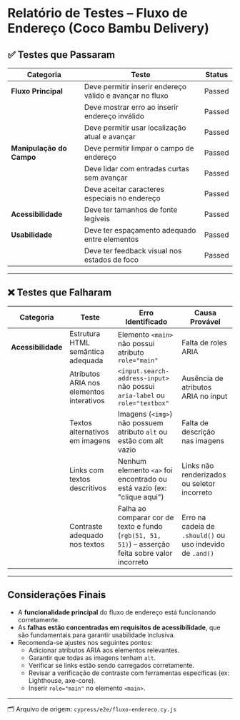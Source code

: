 # Relatório de Testes – Fluxo de Endereço (Coco Bambu Delivery)

## ✅ Testes que Passaram

| Categoria                | Teste                                                                      | Status  |
|--------------------------|-----------------------------------------------------------------------------|---------|
| **Fluxo Principal**      | Deve permitir inserir endereço válido e avançar no fluxo                   | Passed  |
|                          | Deve mostrar erro ao inserir endereço inválido                             | Passed  |
|                          | Deve permitir usar localização atual e avançar                             | Passed  |
| **Manipulação do Campo** | Deve permitir limpar o campo de endereço                                   | Passed  |
|                          | Deve lidar com entradas curtas sem avançar                                 | Passed  |
|                          | Deve aceitar caracteres especiais no endereço                              | Passed  |
| **Acessibilidade**       | Deve ter tamanhos de fonte legíveis                                        | Passed  |
| **Usabilidade**          | Deve ter espaçamento adequado entre elementos                              | Passed  |
|                          | Deve ter feedback visual nos estados de foco                               | Passed  |

---

## ❌ Testes que Falharam

| Categoria         | Teste                                              | Erro Identificado                                                                                      | Causa Provável                          |
|-------------------|----------------------------------------------------|----------------------------------------------------------------------------------------------------------|------------------------------------------|
| **Acessibilidade**| Estrutura HTML semântica adequada                  | Elemento `<main>` não possui atributo `role="main"`                                                     | Falta de roles ARIA                      |
|                   | Atributos ARIA nos elementos interativos          | `<input.search-address-input>` não possui `aria-label` ou `role="textbox"`                             | Ausência de atributos ARIA no input      |
|                   | Textos alternativos em imagens                    | Imagens (`<img>`) não possuem atributo `alt` ou estão com alt vazio                                    | Falta de descrição nas imagens           |
|                   | Links com textos descritivos                      | Nenhum elemento `<a>` foi encontrado ou está vazio (ex: "clique aqui")                                 | Links não renderizados ou seletor incorreto |
|                   | Contraste adequado nos textos                     | Falha ao comparar cor de texto e fundo (`rgb(51, 51, 51)`) – asserção feita sobre valor incorreto       | Erro na cadeia de `.should()` ou uso indevido de `.and()` |

---

## Considerações Finais

- A **funcionalidade principal** do fluxo de endereço está funcionando corretamente.
- As **falhas estão concentradas em requisitos de acessibilidade**, que são fundamentais para garantir usabilidade inclusiva.
- Recomenda-se ajustes nos seguintes pontos:
  - Adicionar atributos ARIA aos elementos relevantes.
  - Garantir que todas as imagens tenham `alt`.
  - Verificar se links estão sendo carregados corretamente.
  - Revisar a verificação de contraste com ferramentas específicas (ex: Lighthouse, axe-core).
  - Inserir `role="main"` no elemento `<main>`.

---

🗂 Arquivo de origem: `cypress/e2e/fluxo-endereco.cy.js`  


